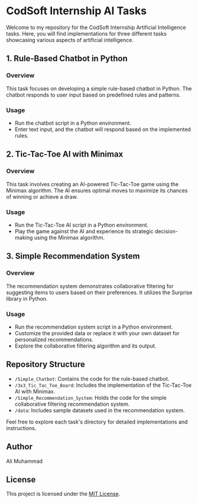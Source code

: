 # CodSoft Internship AI Tasks

Welcome to my repository for the CodSoft Internship Artificial Intelligence tasks. Here, you will find implementations for three different tasks showcasing various aspects of artificial intelligence.

## 1. Rule-Based Chatbot in Python

### Overview
This task focuses on developing a simple rule-based chatbot in Python. The chatbot responds to user input based on predefined rules and patterns.

### Usage
- Run the chatbot script in a Python environment.
- Enter text input, and the chatbot will respond based on the implemented rules.

## 2. Tic-Tac-Toe AI with Minimax

### Overview
This task involves creating an AI-powered Tic-Tac-Toe game using the Minimax algorithm. The AI ensures optimal moves to maximize its chances of winning or achieve a draw.

### Usage
- Run the Tic-Tac-Toe AI script in a Python environment.
- Play the game against the AI and experience its strategic decision-making using the Minimax algorithm.

## 3. Simple Recommendation System

### Overview
The recommendation system demonstrates collaborative filtering for suggesting items to users based on their preferences. It utilizes the Surprise library in Python.

### Usage
- Run the recommendation system script in a Python environment.
- Customize the provided data or replace it with your own dataset for personalized recommendations.
- Explore the collaborative filtering algorithm and its output.

## Repository Structure

- `/Simple_Chatbot`: Contains the code for the rule-based chatbot.
- `/3x3_Tic_Tac_Toe_Board`: Includes the implementation of the Tic-Tac-Toe AI with Minimax.
- `/Simple_Recommendation_System`: Holds the code for the simple collaborative filtering recommendation system.
- `/data`: Includes sample datasets used in the recommendation system.

Feel free to explore each task's directory for detailed implementations and instructions.

## Author
Ali Muhammad

## License
This project is licensed under the [MIT License](LICENSE).
